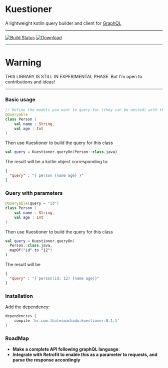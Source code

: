 # **Kuestioner**
A lightweight kotlin query builder and client for [GraphQL](http://graphql.org/)

-----------------

[![Build Status](https://travis-ci.org/thalescm/kuestioner.svg?branch=master)](https://travis-ci.org/thalescm/kuestioner) [ ![Download](https://api.bintray.com/packages/thalescmachado/maven/kuestioner/images/download.svg) ](https://bintray.com/thalescmachado/maven/kuestioner/_latestVersion)

-----------------

# Warning
THIS LIBRARY IS STILL IN EXPERIMENTAL PHASE. But I'm open to contributions and ideas!

-----------------

### Basic usage

```kotlin
// Define the models you want to query for (they can be nested) with the `@Queryable` annotation
@Queryable
class Person (
    val name : String,
    val age : Int
)
```

Then use Kuestioner to build the query for this class

```kotlin
val query = Kuestioner.queryOn(Person::class.java)
```

 The result will be a kotlin object corresponding to:
 ```JSON
 {
   "query" : "{ person {name age} }"
 }
```

### Query with parameters

```kotlin
@Queryable(query = "id")
class Person (
    val name : String,
    val age : Int
)
```

Then use Kuestioner to build the query for this class

```kotlin
val query = Kuestioner.queryOn(
  Person::class.java,
  mapOf("id" to "12")
)
```

The result will be

```JSON
{
  "query" : "{ person(id: 12) {name age}}"
}
```

### Installation

Add the dependency:
```gradle
dependencies {
    compile 'br.com.thalesmachado:kuestioner:0.1.1'
}
```

### RoadMap

- **Make a complete API following graphQL language**:
- **Integrate with Retrofit to enable this as a parameter to requests, and parse the response accordingly**
